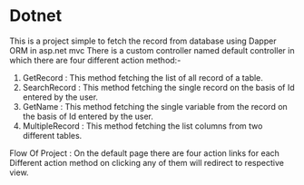 # Dotnet
This is a project simple to fetch the record from database using Dapper ORM in asp.net mvc
There is a custom controller named default controller in which there are four different action method:-
1. GetRecord : This method fetching the list of all record of a table. 
2. SearchRecord : This method fetching the single record on the basis of Id entered by the user.
3. GetName : This method fetching the single variable from the record on the basis of Id entered by the user.
4. MultipleRecord : This method fetching the list columns from two different tables.

Flow Of Project :
On the default page there are four action links for each Different action method on clicking any of them will redirect to respective view.
